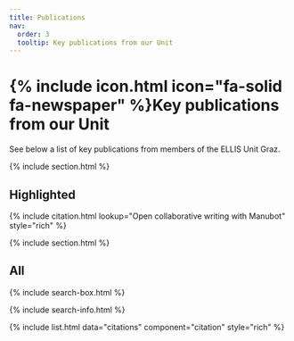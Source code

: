 ```yaml
---
title: Publications
nav:
  order: 3
  tooltip: Key publications from our Unit
---
```


# {% include icon.html icon="fa-solid fa-newspaper" %}Key publications from our Unit

See below a list of key publications from members of the ELLIS Unit Graz.

{% include section.html %}

## Highlighted

{% include citation.html lookup="Open collaborative writing with Manubot" style="rich" %}

{% include section.html %}

## All

{% include search-box.html %}

{% include search-info.html %}

{% include list.html data="citations" component="citation" style="rich" %}
